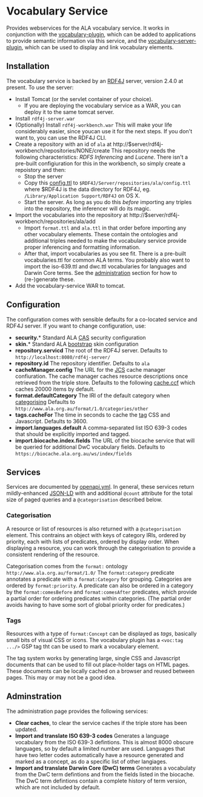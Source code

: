 # Vocabulary Service

Provides webservices for the ALA vocabulary service.
It works in conjunction with the [vocabulary-plugin](../vocabulary-plugin), which can be added to
applications to provide semantic information via this service, 
and the [vocabulary-server-plugin](../vocabulary-server-plugin), which can be used to display and link 
vocabulary elements.

## Installation

The vocabulary service is backed by an [RDF4J](http://rdf4j.org/) server, version 2.4.0 at present.
To use the server:

* Install Tomcat (or the servlet container of your choice).
  * If you are deploying the vocabulary service as a WAR, you can deploy it to the same tomcat server.
* Install `rdf4j-server.war`
* (Optionally) Install `rdf4j-workbench.war` 
  This will make your life considerably easier, since youcan use it for the next steps.
  If you don't want to, you can use the RDF4J CLI.
* Create a repository with an id of `ala` at http://$server/rdf4j-workbench/repositories/NONE/create
  This repository needs the following characteristics: *RDFS Inferencing* and *Lucene*.
  There isn't a pre-built configiuration for this in the workbench, so simply create a repoistory and then:
  * Stop the server
  * Copy this [config.ttl](data/config.ttl) to `$RDF4J/Server/repositories/ala/config.ttl` where $RDF4J
    is the data directory for RDF4J, eg. `/Library/Application Support/RDF4J` on OS X.
  * Start the server.
    As long as you do this *before* importing any triples into the repository, the inferencer will do its magic.
* Import the vocabularies into the repository at http://$server/rdf4j-workbench/repositories/ala/add
  * Import `format.ttl` and `ala.ttl` in that order before importing any other vocabulary elements.
    These contain the ontologies and additional triples needed to make the vocabulary service
    provide proper inferencing and formatting information.
  * After that, import vocabularies as you see fit.
    There is a pre-built vocabularies.ttl for common ALA terms.
    You probably also want to import the iso-639.ttl and dwc.ttl vocabularies for languages and
    Darwin Core terms. See the [administration](#adminstration) section for how to (re-)generate these.
* Add the vocabulary-service WAR to tomcat.

## Configuration

The configuration comes with sensible defaults for a co-located service and RDF4J server.
If you want to change configuration, use:

* **security.*** Standard ALA [CAS](https://github.com/AtlasOfLivingAustralia/ala-auth-plugin) security configuration
* **skin.*** Standard ALA [bootstrap](https://github.com/AtlasOfLivingAustralia/ala-bootstrap3) skin configuration
* **repository.servicd** The root of the RDF4J server. Defaults to `http://localhost:8080/rdf4j-server/`
* **repository.id** The repository identifier. Defaults to `ala`
* **cacheManager.config** The URL for the [JCS](https://commons.apache.org/proper/commons-jcs/) cache manager confiuration.
  The cache manager caches resource descriptions once retrieved from the triple store.
  Defaults to the following [cache.ccf](src/main/resources/cache.ccf) which caches 20000 items by default.
* **format.defaultCategory** The IRI of the default category when [categorising](#categorisation)
  Defaults to `http://www.ala.org.au/format/1.0/categories/other`
* **tags.cacheFor** The time in seconds to cache the [tag](#tags) CSS and Javascript. Defaults to 3600.
* **import.languages.default** A comma-separated list ISO 639-3 codes that should be explicitly imported and tagged.
* **import.biocache.index.fields** The URL of the biocache service that will be queried for additional DwC vocabulary fields.
  Defaults to `https://biocache.ala.org.au/ws/index/fields`

## Services

Services are documented by [openapi.yml](src/main/resources/public/openapi.yml).
In general, these services return mildly-enhanced [JSON-LD](https://json-ld.org/) with
and additional `@count` attribute for the total size of paged queries and
a `@categorisation` described below.

### Categorisation

A resource or list of resources is also returned with a `@categorisation` element.
This contrains an object with keys of category IRIs, ordered by priority, each with lists of
predicates, ordered by display order.
When displaying a resource, you can work through the categorisation to provide a consistent
rendering of the resource.

Categorisation comes from the `format:` ontology `http://www.ala.org.au/format/1.0/`
The `format:category` predicate annotates a predicate with a `format:Category` for grouping.
Categories are ordered by `format:priority`.
A predicate can also be ordered in a category by the `format:comesBefore` and `format:comesAfter`
predicates, which provide a partial order for ordering predicates within categories.
(The partial order avoids having to have some sort of global priority order for predicates.)

### Tags

Resources with a type of `format:Concept`  can be displayed as *tags*, basically small
bits of visual CSS or icons.
The vocabulary plugin has a `<voc:tag .../>` GSP tag tht can be used to mark a vocabulary element.

The tag system works by generating large, single CSS and Javascript documents that can be used to
fill out place-holder tags on HTML pages.
These documents can be locally cached on a browser and reused between pages.
This may or may not be a good idea.
    
## Adminstration

The administration page provides the following services:

* **Clear caches**, to clear the service caches if the triple store has been updated.
* **Import and translate ISO 639-3 codes** Generates a language vocabulary from the ISO 639-3 defintions.
  This is almost 8000 obscure languages, so by default a limited number are used.
  Languages that have two letter codes automatically have a resource generated and marked as a
  concept, as do a specific list of other langiages.
* **Import and translate Darwin Core (DwC) terms** Generates a vocabulaty from the DwC term defintions
  and from the fields listed in the biocache.
  The DwC term defintions contain a complete history of term version, which are not included by default.
  